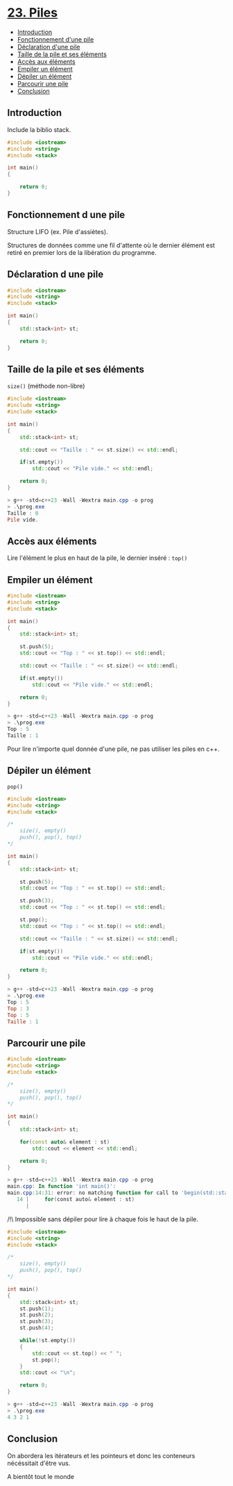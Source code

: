 # [23. Piles](https://www.youtube.com/watch?v=BetAhan2BdQ)

+ [Introduction](#Introduction)
+ [Fonctionnement d'une pile](#Fonctionnement-d-une-pile)
+ [Déclaration d'une pile](#Déclaration-d-une-pile)
+ [Taille de la pile et ses éléments](#Taille-de-la-pile-et-ses-éléments)
+ [Accès aux éléments](#Accès-aux-éléments)
+ [Empiler un élément](#Empiler-un-élément)
+ [Dépiler un élément](#Dépiler-un-élément)
+ [Parcourir une pile](#Parcourir-une-pile)
+ [Conclusion](#Conclusion)

>

## Introduction

Include la biblio stack.

```cpp
#include <iostream>
#include <string>
#include <stack>

int main()
{

    return 0;
}
```

## Fonctionnement d une pile

Structure LIFO (ex. Pile d'assiètes).

Structures de données comme une fil d'attente où le dernier élément est retiré en premier lors de la libération du programme.

## Déclaration d une pile

```cpp
#include <iostream>
#include <string>
#include <stack>

int main()
{
    std::stack<int> st;

    return 0;
}
```

## Taille de la pile et ses éléments

`size()` (méthode non-libre)

```cpp
#include <iostream>
#include <string>
#include <stack>

int main()
{
    std::stack<int> st;

    std::cout << "Taille : " << st.size() << std::endl;

    if(st.empty())
        std::cout << "Pile vide." << std::endl;

    return 0;
}
```
```ps1
> g++ -std=c++23 -Wall -Wextra main.cpp -o prog
> .\prog.exe
Taille : 0
Pile vide.
```

## Accès aux éléments

Lire l'élément le plus en haut de la pile, le dernier inséré : `top()`

## Empiler un élément

```cpp
#include <iostream>
#include <string>
#include <stack>

int main()
{
    std::stack<int> st;

    st.push(5);
    std::cout << "Top : " << st.top() << std::endl;

    std::cout << "Taille : " << st.size() << std::endl;

    if(st.empty())
        std::cout << "Pile vide." << std::endl;

    return 0;
}
```
```ps1
> g++ -std=c++23 -Wall -Wextra main.cpp -o prog
> .\prog.exe
Top : 5   
Taille : 1
```

Pour lire n'importe quel donnée d'une pile, ne pas utiliser les piles en c++.

## Dépiler un élément

`pop()`

```cpp
#include <iostream>
#include <string>
#include <stack>

/*
    size(), empty()
    push(), pop(), top()
*/

int main()
{
    std::stack<int> st;

    st.push(5);
    std::cout << "Top : " << st.top() << std::endl;

    st.push(3);
    std::cout << "Top : " << st.top() << std::endl;

    st.pop();
    std::cout << "Top : " << st.top() << std::endl;

    std::cout << "Taille : " << st.size() << std::endl;

    if(st.empty())
        std::cout << "Pile vide." << std::endl;

    return 0;
}
```
```ps1
> g++ -std=c++23 -Wall -Wextra main.cpp -o prog
> .\prog.exe
Top : 5
Top : 3
Top : 5
Taille : 1
```

## Parcourir une pile

```cpp
#include <iostream>
#include <string>
#include <stack>

/*
    size(), empty()
    push(), pop(), top()
*/

int main()
{
    std::stack<int> st;

    for(const auto& element : st)
        std::cout << element << std::endl;

    return 0;
}
```
```ps1
> g++ -std=c++23 -Wall -Wextra main.cpp -o prog
main.cpp: In function 'int main()':
main.cpp:14:31: error: no matching function for call to 'begin(std::stack<int>&)'
   14 |     for(const auto& element : st)
      |   
```

/!\ Impossible sans dépiler pour lire à chaque fois le haut de la pile.

```cpp
#include <iostream>
#include <string>
#include <stack>

/*
    size(), empty()
    push(), pop(), top()
*/

int main()
{
    std::stack<int> st;
    st.push(1);
    st.push(2);
    st.push(3);
    st.push(4);

    while(!st.empty())
    {
        std::cout << st.top() << " ";
        st.pop();
    }
    std::cout << "\n";

    return 0;
}
```
```ps1
> g++ -std=c++23 -Wall -Wextra main.cpp -o prog
> .\prog.exe
4 3 2 1 
```


## Conclusion

On abordera les itérateurs et les pointeurs et donc les conteneurs nécéssitait d'être vus.

A bientôt tout le monde